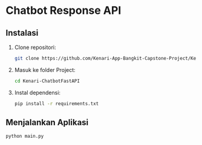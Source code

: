 # Chatbot Response API

## Instalasi

1. Clone repositori:

    ```bash
    git clone https://github.com/Kenari-App-Bangkit-Capstone-Project/Kenari-ChatbotFastAPI.git
    ```

2. Masuk ke folder Project:
    ```bash
    cd Kenari-ChatbotFastAPI
    ```

3. Instal dependensi:
    ```bash
    pip install -r requirements.txt
    ```

## Menjalankan Aplikasi

```bash
python main.py
```